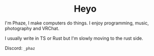<h1 align="center">
  Heyo<br />
</h1>

I'm Phaze, I make computers do things. I enjoy programming, music, photography and VRChat.

I usually write in TS or Rust but I'm slowly moving to the rust side.

Discord: `_phaz`
